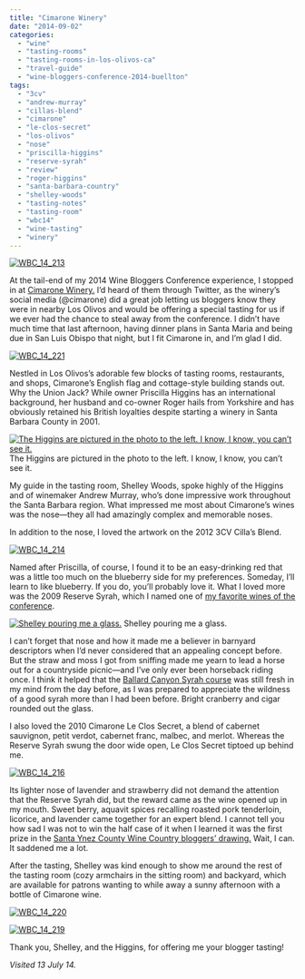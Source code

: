 ```yaml
---
title: "Cimarone Winery"
date: "2014-09-02"
categories:
  - "wine"
  - "tasting-rooms"
  - "tasting-rooms-in-los-olivos-ca"
  - "travel-guide"
  - "wine-bloggers-conference-2014-buellton"
tags:
  - "3cv"
  - "andrew-murray"
  - "cillas-blend"
  - "cimarone"
  - "le-clos-secret"
  - "los-olivos"
  - "nose"
  - "priscilla-higgins"
  - "reserve-syrah"
  - "review"
  - "roger-higgins"
  - "santa-barbara-country"
  - "shelley-woods"
  - "tasting-notes"
  - "tasting-room"
  - "wbc14"
  - "wine-tasting"
  - "winery"
---
```


[![WBC_14_213](http://s3.amazonaws.com/thegourmez-wpmedia/2014/08/WBC_14_213-332x500.jpg)](http://www.rebeccagomezfarrell.com/2014/09/cimarone-winery-los-olivos-wine/wbc_14_213/)

At the tail-end of my 2014 Wine Bloggers Conference experience, I stopped in at [Cimarone Winery.](http://www.cimarone.com/) I’d heard of them through Twitter, as the winery’s social media (@cimarone) did a great job letting us bloggers know they were in nearby Los Olivos and would be offering a special tasting for us if we ever had the chance to steal away from the conference. I didn’t have much time that last afternoon, having dinner plans in Santa Maria and being due in San Luis Obispo that night, but I fit Cimarone in, and I’m glad I did.

[![WBC_14_221](http://s3.amazonaws.com/thegourmez-wpmedia/2014/08/WBC_14_221-500x332.jpg)](http://www.rebeccagomezfarrell.com/2014/09/cimarone-winery-los-olivos-wine/wbc_14_221/)

Nestled in Los Olivos’s adorable few blocks of tasting rooms, restaurants, and shops, Cimarone’s English flag and cottage-style building stands out. Why the Union Jack? While owner Priscilla Higgins has an international background, her husband and co-owner Roger hails from Yorkshire and has obviously retained his British loyalties despite starting a winery in Santa Barbara County in 2001.




<div class="caption">

[![The Higgins are pictured in the photo to the left. I know, I know, you can’t see it.](http://s3.amazonaws.com/thegourmez-wpmedia/2014/08/WBC_14_218-500x332.jpg)](http://www.rebeccagomezfarrell.com/2014/09/cimarone-winery-los-olivos-wine/wbc_14_218/) The Higgins are pictured in the photo to the left. I know, I know, you can’t see it.</div>


My guide in the tasting room, Shelley Woods, spoke highly of the Higgins and of winemaker Andrew Murray, who’s done impressive work throughout the Santa Barbara region. What impressed me most about Cimarone’s wines was the nose—they all had amazingly complex and memorable noses.

In addition to the nose, I loved the artwork on the 2012 3CV Cilla’s Blend.

[![WBC_14_214](http://s3.amazonaws.com/thegourmez-wpmedia/2014/08/WBC_14_214-332x500.jpg)](http://www.rebeccagomezfarrell.com/2014/09/cimarone-winery-los-olivos-wine/wbc_14_214/)

Named after Priscilla, of course, I found it to be an easy-drinking red that was a little too much on the blueberry side for my preferences. Someday, I’ll learn to like blueberry. If you do, you’ll probably love it. What I loved more was the 2009 Reserve Syrah, which I named one of [my favorite wines of the conference](http://www.rebeccagomezfarrell.com/2014/07/wbc-14-best-wines/).




<div class="caption">

[![Shelley pouring me a glass.](http://s3.amazonaws.com/thegourmez-wpmedia/2014/08/WBC_14_215-332x500.jpg)](http://www.rebeccagomezfarrell.com/2014/09/cimarone-winery-los-olivos-wine/wbc_14_215-2/) Shelley pouring me a glass.</div>


I can’t forget that nose and how it made me a believer in barnyard descriptors when I’d never considered that an appealing concept before. But the straw and moss I got from sniffing made me yearn to lead a horse out for a countryside picnic—and I’ve only ever been horseback riding once. I think it helped that the [Ballard Canyon Syrah course](http://www.rebeccagomezfarrell.com/2014/08/wbc14-syrahs-of-the-ballard-canyon-ava/) was still fresh in my mind from the day before, as I was prepared to appreciate the wildness of a good syrah more than I had been before. Bright cranberry and cigar rounded out the glass.

I also loved the 2010 Cimarone Le Clos Secret, a blend of cabernet sauvignon, petit verdot, cabernet franc, malbec, and merlot. Whereas the Reserve Syrah swung the door wide open, Le Clos Secret tiptoed up behind me.

[![WBC_14_216](http://s3.amazonaws.com/thegourmez-wpmedia/2014/08/WBC_14_216-332x500.jpg)](http://www.rebeccagomezfarrell.com/2014/09/cimarone-winery-los-olivos-wine/wbc_14_216/)

Its lighter nose of lavender and strawberry did not demand the attention that the Reserve Syrah did, but the reward came as the wine opened up in my mouth. Sweet berry, aquavit spices recalling roasted pork tenderloin, licorice, and lavender came together for an expert blend. I cannot tell you how sad I was not to win the half case of it when I learned it was the first prize in the [Santa Ynez County Wine Country bloggers’ drawing.](http://santaynezwinecountry.com/page?pageid=AAC4CDA4-09CB-438B-B0EF-2F784FB66188) Wait, I can. It saddened me a lot.

After the tasting, Shelley was kind enough to show me around the rest of the tasting room (cozy armchairs in the sitting room) and backyard, which are available for patrons wanting to while away a sunny afternoon with a bottle of Cimarone wine.

[![WBC_14_220](http://s3.amazonaws.com/thegourmez-wpmedia/2014/08/WBC_14_220-500x332.jpg)](http://www.rebeccagomezfarrell.com/2014/09/cimarone-winery-los-olivos-wine/wbc_14_220/)

[![WBC_14_219](http://s3.amazonaws.com/thegourmez-wpmedia/2014/08/WBC_14_219-500x332.jpg)](http://www.rebeccagomezfarrell.com/2014/09/cimarone-winery-los-olivos-wine/wbc_14_219/)

Thank you, Shelley, and the Higgins, for offering me your blogger tasting!

_Visited 13 July 14._
